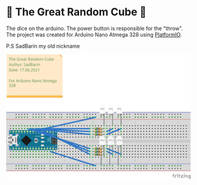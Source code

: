 # 🎲 The Great Random Cube 🎲

The dice on the arduino. The power button is responsible for the "throw".  
The project was created for Arduino Nano Atmega 328 using [PlatformIO](https://platformio.org/).

P.S SadBarin my old nickname

![Scheme](./fritzing/TheGreatRandomCube.jpg)
